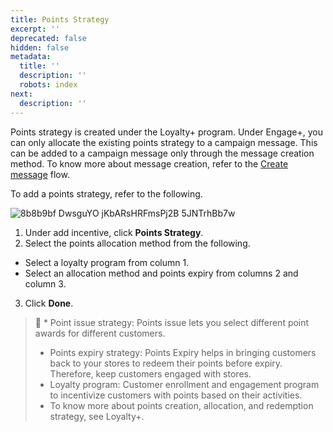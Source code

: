 ```yaml
---
title: Points Strategy
excerpt: ''
deprecated: false
hidden: false
metadata:
  title: ''
  description: ''
  robots: index
next:
  description: ''
---
```

Points strategy is created under the Loyalty+ program. Under Engage+, you can only allocate the existing points strategy to a campaign message. This can be added to a campaign message only through the message creation method. To know more about message creation, refer to the [Create message](https://docs.capillarytech.com/docs/create-message#/) flow.

To add a points strategy, refer to the following.

![8b8b9bf DwsguYO jKbARsHRFmsPj2B 5JNTrhBb7w](https://files.readme.io/8b8b9bf-DwsguYO_jKbARsHRFmsPj2B_5JNTrhBb7w.png)

1. Under add incentive, click **Points Strategy**.
2. Select the points allocation method from the following.

* Select a loyalty program from column 1.
* Select an allocation method and points expiry from columns 2 and column 3.

3. Click **Done**.

> 📘 * Point issue strategy: Points issue lets you select different point awards for different customers.
> * Points expiry strategy: Points Expiry helps in bringing customers back to your stores to redeem their points before expiry. Therefore, keep customers engaged with stores.
> * Loyalty program: Customer enrollment and engagement program to incentivize customers with points based on their activities.
> * To know more about points creation, allocation, and redemption strategy, see Loyalty+.